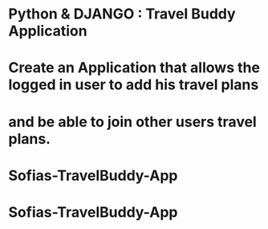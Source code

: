 # Python & DJANGO : Travel Buddy Application
# Create an Application that allows the logged in user to add his travel plans
# and be able to join other users travel plans.

# Sofias-TravelBuddy-App
# Sofias-TravelBuddy-App

